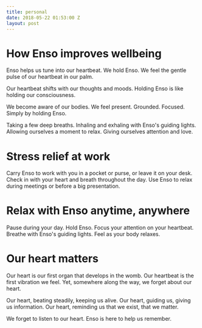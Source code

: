 ```yaml
---
title: personal
date: 2018-05-22 01:53:00 Z
layout: post
---
```


# How Enso improves wellbeing 

Enso helps us tune into our heartbeat. We hold Enso. We feel the gentle pulse of our heartbeat in our palm.

Our heartbeat shifts with our thoughts and moods. Holding Enso is like holding our consciousness.

We become aware of our bodies. We feel present. Grounded. Focused. Simply by holding Enso. 

Taking a few deep breaths. Inhaling and exhaling with Enso's guiding lights. Allowing ourselves a moment to relax. Giving ourselves attention and love. 

# Stress relief at work 

Carry Enso to work with you in a pocket or purse, or leave it on your desk. Check in with your heart and breath throughout the day. Use Enso to relax during meetings or before a big presentation. 

# Relax with Enso anytime, anywhere 

Pause during your day. Hold Enso. Focus your attention on your heartbeat. Breathe with Enso's guiding lights. Feel as your body relaxes. 

# Our heart matters 

Our heart is our first organ that develops in the womb. Our heartbeat is the first vibration we feel. Yet, somewhere along the way, we forget about our heart. 

Our heart, beating steadily, keeping us alive. Our heart, guiding us, giving us information. Our heart, reminding us that we exist, that we matter.

We forget to listen to our heart. Enso is here to help us remember. 
